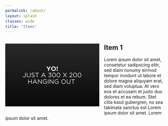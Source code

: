 ```yaml
---
permalink: /about/
layout: splash
classes: wide
title: "Items"
---
```



<h2><img style="float: left; margin: 0px 15px 15px 0px;" src="assets/images/image-alignment-300x200.jpg" width="300" hight="200" />Item 1</h2>

Lorem ipsum dolor sit amet, consetetur sadipscing elitr, sed diam nonumy eirmod tempor invidunt ut labore et dolore magna aliquyam erat, sed diam voluptua. At vero eos et accusam et justo duo dolores et ea rebum. Stet clita kasd gubergren, no sea takimata sanctus est Lorem ipsum dolor sit amet. Lorem ipsum dolor sit amet.
